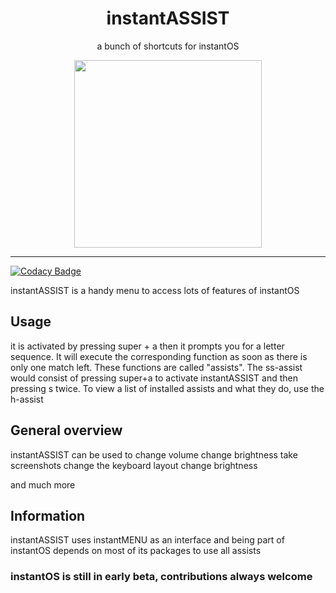 <div align="center">
    <h1>instantASSIST</h1>
    <p>a bunch of shortcuts for instantOS</p>
    <img width="300" height="300" src="https://raw.githubusercontent.com/instantOS/instantLOGO/master/png/assist.png">
</div>

--------

[![Codacy Badge](https://api.codacy.com/project/badge/Grade/7e25496a026149f58a014b4c4e8538c8)](https://app.codacy.com/gh/instantOS/instantASSIST?utm_source=github.com&utm_medium=referral&utm_content=instantOS/instantASSIST&utm_campaign=Badge_Grade_Settings)

instantASSIST is a handy menu to access lots of features of instantOS

## Usage

it is activated by pressing super + a
then it prompts you for a letter sequence. It will execute the corresponding function as soon as there is only one match left. 
These functions are called "assists". 
The ss-assist would consist of pressing super+a to activate instantASSIST and then pressing s twice. 
To view a list of installed assists and what they do, use the h-assist

## General overview

instantASSIST can be used to
change volume
change brightness
take screenshots
change the keyboard layout
change brightness

and much more

## Information

instantASSIST uses instantMENU as an interface and being part of instantOS depends on most of its packages to use all assists

### instantOS is still in early beta, contributions always welcome
